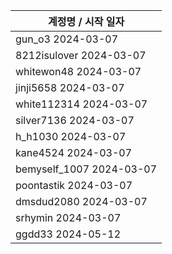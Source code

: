 | 계정명 / 시작 일자|
|--------|
| gun_o3 2024-03-07 |
| 8212isulover 2024-03-07 |
| whitewon48 2024-03-07 |
| jinji5658 2024-03-07 |
| white112314 2024-03-07 |
| silver7136 2024-03-07 |
| h_h1030 2024-03-07 |
| kane4524 2024-03-07 |
| bemyself_1007 2024-03-07 |
| poontastik 2024-03-07 |
| dmsdud2080 2024-03-07 |
| srhymin 2024-03-07 |
| ggdd33 2024-05-12 |
